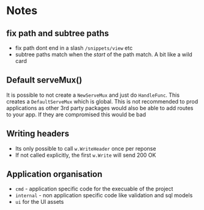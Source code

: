 # Notes

## **fix path** and **subtree paths**

- fix path dont end in a slash `/snippets/view` etc
- subtree paths match when the _start_ of the path match. A bit like a wild card

## Default serveMux()

It is possible to not create a `NewServeMux` and just do `HandleFunc`. This creates a `DefaultServeMux` which is global. This is not recommended to prod applications as other 3rd party packages would also be able to add routes to your app. If they are compromised this would be bad

## Writing headers

- Its only possible to call `w.WriteHeader` once per reponse
- If not called explicitly, the first `w.Write` will send 200 OK

## Application organisation

- `cmd` - application specific code for the execuable of the project
- `internal` - non application specific code like validation and sql models
- `ui` for the UI assets
